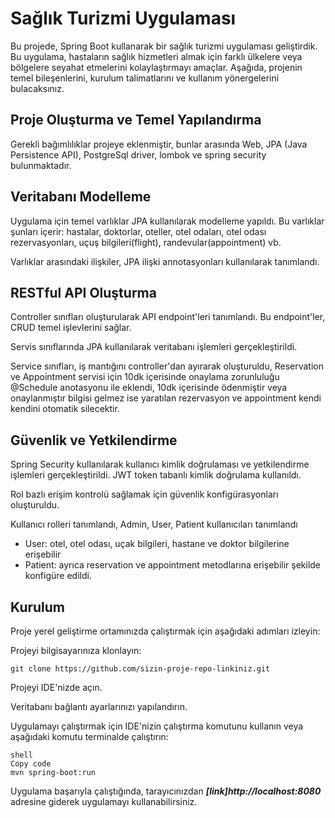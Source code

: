 # Sağlık Turizmi Uygulaması

Bu projede, Spring Boot kullanarak bir sağlık turizmi uygulaması geliştirdik. Bu uygulama, hastaların sağlık hizmetleri almak için farklı ülkelere veya bölgelere seyahat etmelerini kolaylaştırmayı amaçlar. Aşağıda, projenin temel bileşenlerini, kurulum talimatlarını ve kullanım yönergelerini bulacaksınız.

## Proje Oluşturma ve Temel Yapılandırma

Gerekli bağımlılıklar projeye eklenmiştir, bunlar arasında Web, JPA (Java Persistence API), PostgreSql driver, lombok ve spring security bulunmaktadır.
## Veritabanı Modelleme

Uygulama için temel varlıklar JPA kullanılarak modelleme yapıldı. Bu varlıklar şunları içerir: hastalar, doktorlar, oteller, otel odaları, otel odası rezervasyonları, uçuş bilgileri(flight), randevular(appointment) vb.

Varlıklar arasındaki ilişkiler, JPA ilişki annotasyonları kullanılarak tanımlandı.

## RESTful API Oluşturma

Controller sınıfları oluşturularak API endpoint'leri tanımlandı. Bu endpoint'ler, CRUD temel işlevlerini sağlar.

Servis sınıflarında JPA kullanılarak veritabanı işlemleri gerçekleştirildi.

Service sınıfları, iş mantığını controller'dan ayırarak oluşturuldu, Reservation ve Appointment servisi için 10dk içerisinde onaylama zorunluluğu @Schedule anotasyonu ile eklendi, 10dk içerisinde ödenmiştir veya onaylanmıştır bilgisi gelmez ise yaratılan rezervasyon ve appointment kendi kendini otomatik silecektir.

## Güvenlik ve Yetkilendirme
Spring Security kullanılarak kullanıcı kimlik doğrulaması ve yetkilendirme işlemleri gerçekleştirildi. JWT token tabanlı kimlik doğrulama kullanıldı.

Rol bazlı erişim kontrolü sağlamak için güvenlik konfigürasyonları oluşturuldu.

Kullanıcı rolleri tanımlandı, Admin, User, Patient kullanıcıları tanımlandı

- User: otel, otel odası, uçak bilgileri, hastane ve doktor bilgilerine erişebilir
- Patient: ayrıca reservation ve appointment metodlarına erişebilir
şekilde konfigüre edildi.

## Kurulum

Proje yerel geliştirme ortamınızda çalıştırmak için aşağıdaki adımları izleyin:

Projeyi bilgisayarınıza klonlayın: 
```
git clone https://github.com/sizin-proje-repo-linkiniz.git
```

Projeyi IDE'nizde açın.

Veritabanı bağlantı ayarlarınızı yapılandırın.

Uygulamayı çalıştırmak için IDE'nizin çalıştırma komutunu kullanın veya aşağıdaki komutu terminalde çalıştırın:
```
shell
Copy code
mvn spring-boot:run
```

Uygulama başarıyla çalıştığında, tarayıcınızdan ***[link]http://localhost:8080*** adresine giderek uygulamayı kullanabilirsiniz.